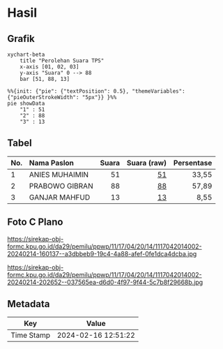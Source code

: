 # Hasil

## Grafik

```mermaid
xychart-beta
    title "Perolehan Suara TPS"
    x-axis [01, 02, 03]
    y-axis "Suara" 0 --> 88
    bar [51, 88, 13]
```

```mermaid
%%{init: {"pie": {"textPosition": 0.5}, "themeVariables": {"pieOuterStrokeWidth": "5px"}} }%%
pie showData
    "1" : 51
    "2" : 88
    "3" : 13
```

## Tabel

| No. | Nama Paslon    | Suara | Suara (raw) | Persentase |
|:--- |:-------------- | -----:| -----------:| ----------:|
| 1   | ANIES MUHAIMIN | 51    | [51][p-1]   | 33,55      |
| 2   | PRABOWO GIBRAN | 88    | [88][p-2]   | 57,89      |
| 3   | GANJAR MAHFUD  | 13    | [13][p-3]   | 8,55       |


[p-1]: https://github.com/gigit-pemilu/pemilu-2024-11-aceh/blob/main/pilpres/hitung-suara/sub/11-aceh/sub/17-bener-meriah/sub/04-bandar/sub/2014-muyang-kute-mangku/sub/002-tps/sub/paslon-1.txt
[p-2]: https://github.com/gigit-pemilu/pemilu-2024-11-aceh/blob/main/pilpres/hitung-suara/sub/11-aceh/sub/17-bener-meriah/sub/04-bandar/sub/2014-muyang-kute-mangku/sub/002-tps/sub/paslon-2.txt
[p-3]: https://github.com/gigit-pemilu/pemilu-2024-11-aceh/blob/main/pilpres/hitung-suara/sub/11-aceh/sub/17-bener-meriah/sub/04-bandar/sub/2014-muyang-kute-mangku/sub/002-tps/sub/paslon-3.txt

## Foto C Plano

https://sirekap-obj-formc.kpu.go.id/da29/pemilu/ppwp/11/17/04/20/14/1117042014002-20240214-160137--a3dbbeb9-19c4-4a88-afef-0fe1dca4dcba.jpg

https://sirekap-obj-formc.kpu.go.id/da29/pemilu/ppwp/11/17/04/20/14/1117042014002-20240214-202652--037565ea-d6d0-4f97-9f44-5c7b8f29668b.jpg


## Metadata

| Key        | Value               |
| ---------- | ------------------- |
| Time Stamp | 2024-02-16 12:51:22 |



